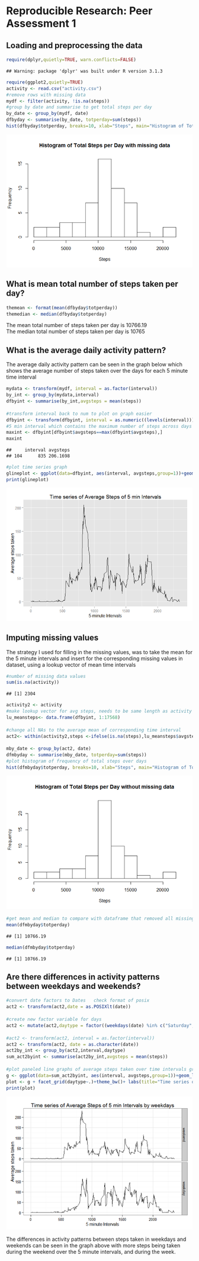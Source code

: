 # Reproducible Research: Peer Assessment 1


## Loading and preprocessing the data  

```r
require(dplyr,quietly=TRUE, warn.conflicts=FALSE)
```

```
## Warning: package 'dplyr' was built under R version 3.1.3
```

```r
require(ggplot2,quietly=TRUE)
activity <- read.csv("activity.csv")
#remove rows with missing data
mydf <- filter(activity, !is.na(steps))
#group by date and summarise to get total steps per day
by_date <- group_by(mydf, date)
dfbyday <- summarise(by_date, totperday=sum(steps))
hist(dfbyday$totperday, breaks=10, xlab="Steps", main="Histogram of Total Steps per Day with missing data")
```

![](PA1_template_files/figure-html/unnamed-chunk-1-1.png) 

## What is mean total number of steps taken per day?


```r
themean <- format(mean(dfbyday$totperday))
themedian <- median(dfbyday$totperday)
```

The mean total number of steps taken per day is 10766.19   
The median total number of steps taken per day is 10765 

## What is the average daily activity pattern?
The average daily activity pattern can be seen in the graph below which shows the average number of steps taken over the days for each 5 minute time interval  

```r
mydata <- transform(mydf, interval = as.factor(interval))
by_int <- group_by(mydata,interval)
dfbyint <- summarise(by_int,avgsteps = mean(steps))

#transform interval back to num to plot on graph easier
dfbyint <- transform(dfbyint, interval = as.numeric((levels(interval))))
#5 min interval which contains the maximum number of steps across days
maxint <- dfbyint[dfbyint$avgsteps==max(dfbyint$avgsteps),]
maxint
```

```
##     interval avgsteps
## 104      835 206.1698
```

```r
#plot time series graph
glineplot <- ggplot(data=dfbyint, aes(interval, avgsteps,group=1))+geom_line() + labs(title="Time series of Average Steps of 5 min Intervals",x="5 minute Intervals", y="Average steps taken")
print(glineplot)
```

![](PA1_template_files/figure-html/unnamed-chunk-3-1.png) 
  
## Imputing missing values  
The strategy I used for filling in the missing values, was to take the mean for the 5 minute intervals and insert for the corresponding missing values in dataset, using a lookup vector of mean time intervals  


```r
#number of missing data values
sum(is.na(activity))
```

```
## [1] 2304
```

```r
activity2 <- activity
#make lookup vector for avg steps, needs to be same length as activity vector
lu_meansteps<- data.frame(dfbyint, 1:17568) 

#change all NAs to the average mean of corresponding time interval
act2<- within(activity2,steps <-ifelse(is.na(steps),lu_meansteps$avgsteps[lu_meansteps$interval==activity2$interval],steps))

mby_date <- group_by(act2, date)
dfmbyday <- summarise(mby_date, totperday=sum(steps))
#plot histogram of frequency of total steps over days
hist(dfmbyday$totperday, breaks=10, xlab="Steps", main="Histogram of Total Steps per Day without missing data")
```

![](PA1_template_files/figure-html/unnamed-chunk-4-1.png) 

```r
#get mean and median to compare with dataframe that removed all missing values
mean(dfmbyday$totperday)
```

```
## [1] 10766.19
```

```r
median(dfmbyday$totperday)
```

```
## [1] 10766.19
```

## Are there differences in activity patterns between weekdays and weekends? 


```r
#convert date factors to Dates   check format of posix
act2 <- transform(act2,date = as.POSIXlt(date))

#create new factor variable for days
act2 <- mutate(act2,daytype = factor((weekdays(date) %in% c("Saturday","Sunday")),labels=c("weekend","weekday"))) 

#act2 <- transform(act2, interval = as.factor(interval))
act2 <- transform(act2, date = as.character(date))
act2by_int <- group_by(act2,interval,daytype)
sum_act2byint <- summarise(act2by_int,avgsteps = mean(steps))

#plot paneled line graphs of average steps taken over time intervals grouped by weekday and weekend
g <- ggplot(data=sum_act2byint, aes(interval, avgsteps,group=1))+geom_line()
plot <- g + facet_grid(daytype~.)+theme_bw()+ labs(title="Time series of Average Steps of 5 min Intervals by weekdays",x="5 minute Intervals", y="Average steps taken") 
print(plot)
```

![](PA1_template_files/figure-html/unnamed-chunk-5-1.png) 

The differences in activity patterns between steps taken in weekdays and weekends can be seen in the graph above with more steps being taken during the weekend over the 5 minute intervals, and during the week. 


